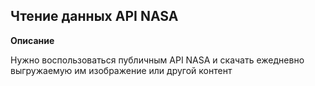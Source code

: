 Чтение данных API NASA
---
**Описание**

Нужно воспользоваться публичным API NASA
и скачать ежедневно выгружаемую им изображение или другой контент
